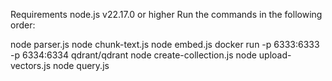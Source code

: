 Requirements node.js v22.17.0 or higher
Run the commands in the following order:

node parser.js
node chunk-text.js
node embed.js
docker run -p 6333:6333 -p 6334:6334 qdrant/qdrant
node create-collection.js
node upload-vectors.js
node query.js
